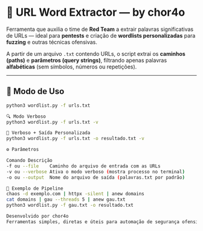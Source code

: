 # 🦖 URL Word Extractor — by chor4o

Ferramenta que auxilia o time de **Red Team** a extrair palavras significativas de URLs — ideal para **pentests** e criação de **wordlists personalizadas** para **fuzzing** e outras técnicas ofensivas.

A partir de um arquivo `.txt` contendo URLs, o script extrai os **caminhos (paths)** e **parâmetros (query strings)**, filtrando apenas palavras **alfabéticas** (sem símbolos, números ou repetições).

---

## 🚀 Modo de Uso

```bash
python3 wordlist.py -f urls.txt

🔍 Modo Verboso
python3 wordlist.py -f urls.txt -v

💾 Verboso + Saída Personalizada
python3 wordlist.py -f urls.txt -o resultado.txt -v

⚙️ Parâmetros

Comando	Descrição
-f ou --file	Caminho do arquivo de entrada com as URLs
-v ou --verbose	Ativa o modo verboso (mostra processo no terminal)
-o ou --output	Nome do arquivo de saída (palavras.txt por padrão)

🧪 Exemplo de Pipeline
chaos -d exemplo.com | httpx -silent | anew domains
cat domains | gau --threads 5 | anew gau.txt
python3 wordlist.py -f gau.txt -o resultado.txt

Desenvolvido por chor4o
Ferramentas simples, diretas e úteis para automação de segurança ofensiva.
